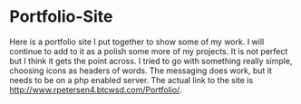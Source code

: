 # Portfolio-Site
Here is a portfolio site I put together to show some of my work.  I will continue to add to it as a polish some more of my projects.  It is not perfect but I think it gets the point across.  I tried to go with something really simple, choosing icons as headers of words.  The messaging does work, but it needs to be on a php enabled server.  The actual link to the site is http://www.rpetersen4.btcwsd.com/Portfolio/.  
